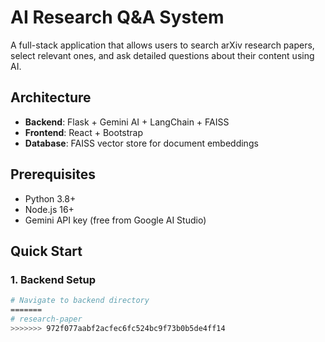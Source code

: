 # AI Research Q&A System

A full-stack application that allows users to search arXiv research papers, select relevant ones, and ask detailed questions about their content using AI.

## Architecture

- **Backend**: Flask + Gemini AI + LangChain + FAISS
- **Frontend**: React + Bootstrap
- **Database**: FAISS vector store for document embeddings

## Prerequisites

- Python 3.8+
- Node.js 16+
- Gemini API key (free from Google AI Studio)

## Quick Start

### 1. Backend Setup

```bash
# Navigate to backend directory
=======
# research-paper
>>>>>>> 972f077aabf2acfec6fc524bc9f73b0b5de4ff14

